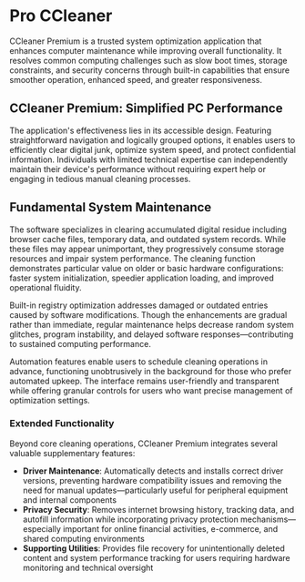 # Pro CCleaner 
CCleaner Premium is a trusted system optimization application that enhances computer maintenance while improving overall functionality. It resolves common computing challenges such as slow boot times, storage constraints, and security concerns through built-in capabilities that ensure smoother operation, enhanced speed, and greater responsiveness.

## **CCleaner Premium: Simplified PC Performance**

The application's effectiveness lies in its accessible design. Featuring straightforward navigation and logically grouped options, it enables users to efficiently clear digital junk, optimize system speed, and protect confidential information. Individuals with limited technical expertise can independently maintain their device's performance without requiring expert help or engaging in tedious manual cleaning processes.


## **Fundamental System Maintenance**

The software specializes in clearing accumulated digital residue including browser cache files, temporary data, and outdated system records. While these files may appear unimportant, they progressively consume storage resources and impair system performance. The cleaning function demonstrates particular value on older or basic hardware configurations: faster system initialization, speedier application loading, and improved operational fluidity.

Built-in registry optimization addresses damaged or outdated entries caused by software modifications. Though the enhancements are gradual rather than immediate, regular maintenance helps decrease random system glitches, program instability, and delayed software responses—contributing to sustained computing performance.

Automation features enable users to schedule cleaning operations in advance, functioning unobtrusively in the background for those who prefer automated upkeep. The interface remains user-friendly and transparent while offering granular controls for users who want precise management of optimization settings.

### **Extended Functionality**

Beyond core cleaning operations, CCleaner Premium integrates several valuable supplementary features:

- **Driver Maintenance**: Automatically detects and installs correct driver versions, preventing hardware compatibility issues and removing the need for manual updates—particularly useful for peripheral equipment and internal components
- **Privacy Security**: Removes internet browsing history, tracking data, and autofill information while incorporating privacy protection mechanisms—especially important for online financial activities, e-commerce, and shared computing environments
- **Supporting Utilities**: Provides file recovery for unintentionally deleted content and system performance tracking for users requiring hardware monitoring and technical oversight

